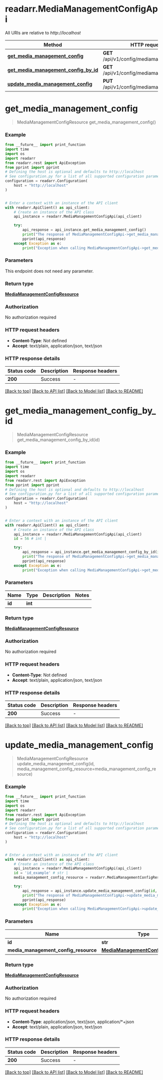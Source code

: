 # readarr.MediaManagementConfigApi

All URIs are relative to *http://localhost*

Method | HTTP request | Description
------------- | ------------- | -------------
[**get_media_management_config**](MediaManagementConfigApi.md#get_media_management_config) | **GET** /api/v1/config/mediamanagement | 
[**get_media_management_config_by_id**](MediaManagementConfigApi.md#get_media_management_config_by_id) | **GET** /api/v1/config/mediamanagement/{id} | 
[**update_media_management_config**](MediaManagementConfigApi.md#update_media_management_config) | **PUT** /api/v1/config/mediamanagement/{id} | 


# **get_media_management_config**
> MediaManagementConfigResource get_media_management_config()



### Example

```python
from __future__ import print_function
import time
import os
import readarr
from readarr.rest import ApiException
from pprint import pprint
# Defining the host is optional and defaults to http://localhost
# See configuration.py for a list of all supported configuration parameters.
configuration = readarr.Configuration(
    host = "http://localhost"
)


# Enter a context with an instance of the API client
with readarr.ApiClient() as api_client:
    # Create an instance of the API class
    api_instance = readarr.MediaManagementConfigApi(api_client)

    try:
        api_response = api_instance.get_media_management_config()
        print("The response of MediaManagementConfigApi->get_media_management_config:\n")
        pprint(api_response)
    except Exception as e:
        print("Exception when calling MediaManagementConfigApi->get_media_management_config: %s\n" % e)
```

### Parameters
This endpoint does not need any parameter.

### Return type

[**MediaManagementConfigResource**](MediaManagementConfigResource.md)

### Authorization

No authorization required

### HTTP request headers

 - **Content-Type**: Not defined
 - **Accept**: text/plain, application/json, text/json

### HTTP response details
| Status code | Description | Response headers |
|-------------|-------------|------------------|
**200** | Success |  -  |

[[Back to top]](#) [[Back to API list]](../README.md#documentation-for-api-endpoints) [[Back to Model list]](../README.md#documentation-for-models) [[Back to README]](../README.md)

# **get_media_management_config_by_id**
> MediaManagementConfigResource get_media_management_config_by_id(id)



### Example

```python
from __future__ import print_function
import time
import os
import readarr
from readarr.rest import ApiException
from pprint import pprint
# Defining the host is optional and defaults to http://localhost
# See configuration.py for a list of all supported configuration parameters.
configuration = readarr.Configuration(
    host = "http://localhost"
)


# Enter a context with an instance of the API client
with readarr.ApiClient() as api_client:
    # Create an instance of the API class
    api_instance = readarr.MediaManagementConfigApi(api_client)
    id = 56 # int | 

    try:
        api_response = api_instance.get_media_management_config_by_id(id)
        print("The response of MediaManagementConfigApi->get_media_management_config_by_id:\n")
        pprint(api_response)
    except Exception as e:
        print("Exception when calling MediaManagementConfigApi->get_media_management_config_by_id: %s\n" % e)
```

### Parameters

Name | Type | Description  | Notes
------------- | ------------- | ------------- | -------------
 **id** | **int**|  | 

### Return type

[**MediaManagementConfigResource**](MediaManagementConfigResource.md)

### Authorization

No authorization required

### HTTP request headers

 - **Content-Type**: Not defined
 - **Accept**: text/plain, application/json, text/json

### HTTP response details
| Status code | Description | Response headers |
|-------------|-------------|------------------|
**200** | Success |  -  |

[[Back to top]](#) [[Back to API list]](../README.md#documentation-for-api-endpoints) [[Back to Model list]](../README.md#documentation-for-models) [[Back to README]](../README.md)

# **update_media_management_config**
> MediaManagementConfigResource update_media_management_config(id, media_management_config_resource=media_management_config_resource)



### Example

```python
from __future__ import print_function
import time
import os
import readarr
from readarr.rest import ApiException
from pprint import pprint
# Defining the host is optional and defaults to http://localhost
# See configuration.py for a list of all supported configuration parameters.
configuration = readarr.Configuration(
    host = "http://localhost"
)


# Enter a context with an instance of the API client
with readarr.ApiClient() as api_client:
    # Create an instance of the API class
    api_instance = readarr.MediaManagementConfigApi(api_client)
    id = 'id_example' # str | 
    media_management_config_resource = readarr.MediaManagementConfigResource() # MediaManagementConfigResource |  (optional)

    try:
        api_response = api_instance.update_media_management_config(id, media_management_config_resource=media_management_config_resource)
        print("The response of MediaManagementConfigApi->update_media_management_config:\n")
        pprint(api_response)
    except Exception as e:
        print("Exception when calling MediaManagementConfigApi->update_media_management_config: %s\n" % e)
```

### Parameters

Name | Type | Description  | Notes
------------- | ------------- | ------------- | -------------
 **id** | **str**|  | 
 **media_management_config_resource** | [**MediaManagementConfigResource**](MediaManagementConfigResource.md)|  | [optional] 

### Return type

[**MediaManagementConfigResource**](MediaManagementConfigResource.md)

### Authorization

No authorization required

### HTTP request headers

 - **Content-Type**: application/json, text/json, application/*+json
 - **Accept**: text/plain, application/json, text/json

### HTTP response details
| Status code | Description | Response headers |
|-------------|-------------|------------------|
**200** | Success |  -  |

[[Back to top]](#) [[Back to API list]](../README.md#documentation-for-api-endpoints) [[Back to Model list]](../README.md#documentation-for-models) [[Back to README]](../README.md)

